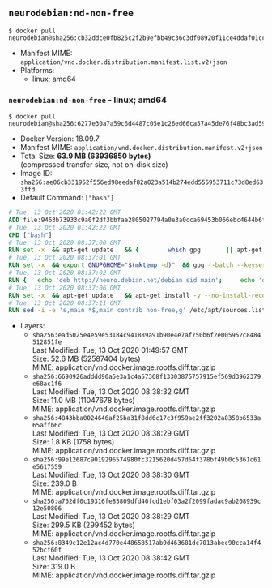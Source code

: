 ## `neurodebian:nd-non-free`

```console
$ docker pull neurodebian@sha256:cb32ddce0fb825c2f2b9efbb49c36c3df08920f11ce4ddaf01ccb2583d2b4657
```

-	Manifest MIME: `application/vnd.docker.distribution.manifest.list.v2+json`
-	Platforms:
	-	linux; amd64

### `neurodebian:nd-non-free` - linux; amd64

```console
$ docker pull neurodebian@sha256:6277e30a7a59c6d4487c05e1c26ed66ca57a45de76f48bc3ad596cd45cd74376
```

-	Docker Version: 18.09.7
-	Manifest MIME: `application/vnd.docker.distribution.manifest.v2+json`
-	Total Size: **63.9 MB (63936850 bytes)**  
	(compressed transfer size, not on-disk size)
-	Image ID: `sha256:ae06cb331952f556ed98eedaf82a023a514b274edd555953711c73d8ed633ffd`
-	Default Command: `["bash"]`

```dockerfile
# Tue, 13 Oct 2020 01:42:22 GMT
ADD file:9463b73933c9a0f2df3bbfaa2805027794a0e3a0cca69453b066ebc4644b6f06 in / 
# Tue, 13 Oct 2020 01:42:22 GMT
CMD ["bash"]
# Tue, 13 Oct 2020 08:37:00 GMT
RUN set -x 	&& apt-get update 	&& { 		which gpg 		|| apt-get install -y --no-install-recommends gnupg 	; } 	&& { 		gpg --version | grep -q '^gpg (GnuPG) 1\.' 		|| apt-get install -y --no-install-recommends dirmngr 	; } 	&& rm -rf /var/lib/apt/lists/*
# Tue, 13 Oct 2020 08:37:01 GMT
RUN set -x 	&& export GNUPGHOME="$(mktemp -d)" 	&& gpg --batch --keyserver ha.pool.sks-keyservers.net --recv-keys DD95CC430502E37EF840ACEEA5D32F012649A5A9 	&& gpg --batch --export DD95CC430502E37EF840ACEEA5D32F012649A5A9 > /etc/apt/trusted.gpg.d/neurodebian.gpg 	&& rm -rf "$GNUPGHOME" 	&& apt-key list | grep neurodebian
# Tue, 13 Oct 2020 08:37:02 GMT
RUN { 	echo 'deb http://neuro.debian.net/debian sid main'; 	echo 'deb http://neuro.debian.net/debian data main'; 	echo '#deb-src http://neuro.debian.net/debian-devel sid main'; } > /etc/apt/sources.list.d/neurodebian.sources.list
# Tue, 13 Oct 2020 08:37:06 GMT
RUN set -x 	&& apt-get update 	&& apt-get install -y --no-install-recommends neurodebian-freeze eatmydata 	&& ln -s /usr/bin/eatmydata /usr/local/bin/apt-get 	&& rm -rf /var/lib/apt/lists/*
# Tue, 13 Oct 2020 08:37:11 GMT
RUN sed -i -e 's,main *$,main contrib non-free,g' /etc/apt/sources.list.d/neurodebian.sources.list /etc/apt/sources.list
```

-	Layers:
	-	`sha256:ead5025e4e59e53184c941889a91b90e4e7af750b6f2e005952c8484512851fe`  
		Last Modified: Tue, 13 Oct 2020 01:49:57 GMT  
		Size: 52.6 MB (52587404 bytes)  
		MIME: application/vnd.docker.image.rootfs.diff.tar.gzip
	-	`sha256:6690926adddd90a5e3a1c4a57368f13303875757915ef569d3962379e68ac1f6`  
		Last Modified: Tue, 13 Oct 2020 08:38:32 GMT  
		Size: 11.0 MB (11047678 bytes)  
		MIME: application/vnd.docker.image.rootfs.diff.tar.gzip
	-	`sha256:4843bba0024646af25ba31f8dd6c17c3f959ae2ff3202a8358b6533a65affb6c`  
		Last Modified: Tue, 13 Oct 2020 08:38:29 GMT  
		Size: 1.8 KB (1758 bytes)  
		MIME: application/vnd.docker.image.rootfs.diff.tar.gzip
	-	`sha256:99e12687c9019296574980fc3215620d457d54f378bf49b0c5361c61e5617559`  
		Last Modified: Tue, 13 Oct 2020 08:38:30 GMT  
		Size: 239.0 B  
		MIME: application/vnd.docker.image.rootfs.diff.tar.gzip
	-	`sha256:a762df0c19316fe85809dfd40fcd1ebf03a2f2099fadac9ab208939c12e50806`  
		Last Modified: Tue, 13 Oct 2020 08:38:29 GMT  
		Size: 299.5 KB (299452 bytes)  
		MIME: application/vnd.docker.image.rootfs.diff.tar.gzip
	-	`sha256:8349c12e12ac4d770e448658517ab9d463681dc7013abec90cca14f452bcf60f`  
		Last Modified: Tue, 13 Oct 2020 08:38:42 GMT  
		Size: 319.0 B  
		MIME: application/vnd.docker.image.rootfs.diff.tar.gzip
